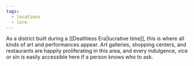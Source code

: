 ```yaml
---
tags:
  - locations
  - lore
---
```

As a district built during a [[Deathless Era|lucrative time]], this is where all kinds of art and performances appear. Art galleries, shopping centers, and restaurants are happily proliferating in this area, and every indulgence, vice or sin is easily accessible here if a person knows who to ask.